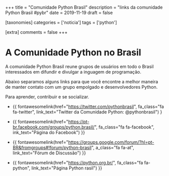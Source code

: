 +++
title = "Comunidade Python Brasil"
description = "links da comunidade Python Brasil #pybr"
date = 2019-11-19
draft = false

[taxonomies]
categories = ['noticia']
tags = ['python']

[extra]
comments = false
+++

# A Comunidade Python no Brasil

A comunidade Python Brasil reune grupos de usuários em todo o Brasil interessados em difundir e divulgar a inguagem de programação.


Abaixo separamos alguns links para que você encontre a melhor maneira de manter contato com um grupo empolgado e desenvolvedores Python.

Para aprender, contribuir e se socializar.


- {{ fontawesomelink(href="https://twitter.com/pythonbrasil", fa_class="fa fa-twitter", link_text="Twitter da Comunidade Python: @pythonbrasil") }

- {{ fontawesomelink(href="https://pt-br.facebook.com/groups/python.brasil/", fa_class="fa fa-facebook", ink_text="Página do Facebook") }}

- {{ fontawesomelink(href="https://groups.google.com/forum/?hl=pt-BR&fromgroups#!forum/python-brasil", a_class="fa fa-at", link_text="Fórum de Discussão") }}

- {{ fontawesomelink(href="https://python.org.br/", fa_class="fa fa-python", link_text="Página Python rasil") }}


[Twitter PyBr]: https://twitter.com/pythonbrasil

[Facebook PyBr]: https://pt-br.facebook.com/groups/ython.brasil/

[Fórum PyBr]: https://groups.google.com/orum/?hl=pt-BR&fromgroups#!forum/python-brasil